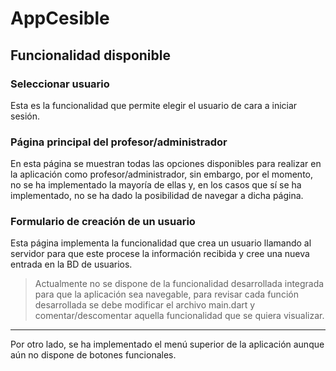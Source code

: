 # AppCesible

## Funcionalidad disponible

### Seleccionar usuario

Esta es la funcionalidad que permite elegir el usuario de cara a iniciar sesión.

### Página principal del profesor/administrador

En esta página se muestran todas las opciones disponibles para realizar en la aplicación como profesor/administrador, sin embargo, por el momento, no se ha implementado la mayoría de ellas y, en los casos que sí se ha implementado, no se ha dado la posibilidad de navegar a dicha página.

### Formulario de creación de un usuario

Esta página implementa la funcionalidad que crea un usuario llamando al servidor para que este procese la información recibida y cree una nueva entrada en la BD de usuarios.

> Actualmente no se dispone de la funcionalidad desarrollada integrada para que la aplicación sea navegable, para revisar cada función desarrollada se debe modificar el archivo main.dart y comentar/descomentar aquella funcionalidad que se quiera visualizar.

---

Por otro lado, se ha implementado el menú superior de la aplicación aunque aún no dispone de botones funcionales.
